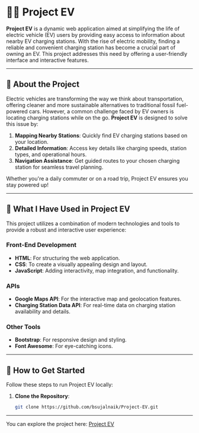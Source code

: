# 🚗🔋 Project EV

**Project EV** is a dynamic web application aimed at simplifying the life of electric vehicle (EV) users by providing easy access to information about nearby EV charging stations. With the rise of electric mobility, finding a reliable and convenient charging station has become a crucial part of owning an EV. This project addresses this need by offering a user-friendly interface and interactive features.

---

## 🌟 About the Project

Electric vehicles are transforming the way we think about transportation, offering cleaner and more sustainable alternatives to traditional fossil fuel-powered cars. However, a common challenge faced by EV owners is locating charging stations while on the go. **Project EV** is designed to solve this issue by:

1. **Mapping Nearby Stations**: Quickly find EV charging stations based on your location.
2. **Detailed Information**: Access key details like charging speeds, station types, and operational hours.
3. **Navigation Assistance**: Get guided routes to your chosen charging station for seamless travel planning.

Whether you're a daily commuter or on a road trip, Project EV ensures you stay powered up!

---

## 🔧 What I Have Used in Project EV

This project utilizes a combination of modern technologies and tools to provide a robust and interactive user experience:

### Front-End Development
- **HTML**: For structuring the web application.
- **CSS**: To create a visually appealing design and layout.
- **JavaScript**: Adding interactivity, map integration, and functionality.

### APIs
- **Google Maps API**: For the interactive map and geolocation features.
- **Charging Station Data API**: For real-time data on charging station availability and details.

### Other Tools
- **Bootstrap**: For responsive design and styling.
- **Font Awesome**: For eye-catching icons.

---

## 🚀 How to Get Started

Follow these steps to run Project EV locally:

1. **Clone the Repository**:
   ```bash
   git clone https://github.com/bsujalnaik/Project-EV.git
---
You can explore the project here: [Project EV](https://bsujalnaik.github.io/Project-EV/)
